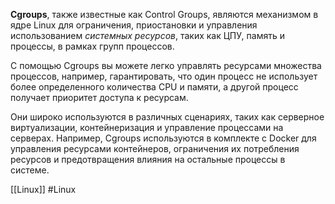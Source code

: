 **Cgroups**, также известные как Control Groups, являются механизмом в ядре Linux для ограничения, приостановки и управления использованием *системных ресурсов*, таких как ЦПУ, память и процессы, в рамках групп процессов.

С помощью Cgroups вы можете легко управлять ресурсами множества процессов, например, гарантировать, что один процесс не использует более определенного количества CPU и памяти, а другой процесс получает приоритет доступа к ресурсам.

Они широко используются в различных сценариях, таких как серверное виртуализации, контейнеризация и управление процессами на серверах. Например, Cgroups используются в комплекте с Docker для управления ресурсами контейнеров, ограничения их потребления ресурсов и предотвращения влияния на остальные процессы в системе.

[[Linux]]
#Linux 